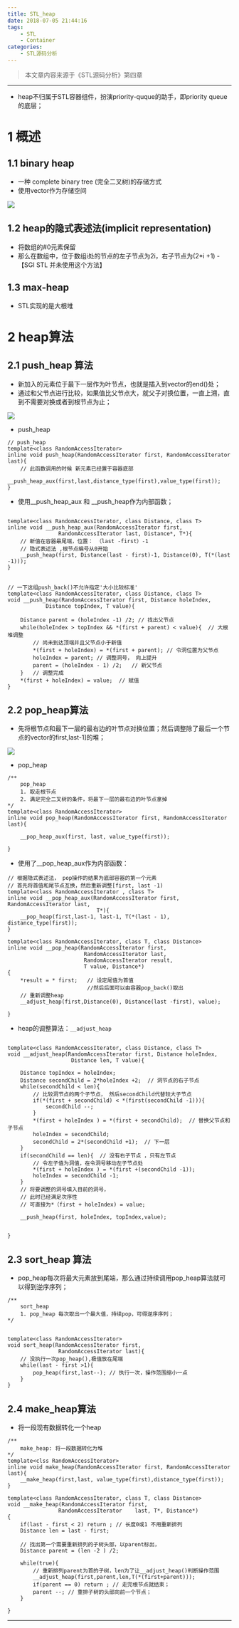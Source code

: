 ```yaml
---
title: STL_heap
date: 2018-07-05 21:44:16
tags:
	- STL
	- Container
categories:
	- STL源码分析
---
```


> 本文章内容来源于《STL源码分析》第四章
---
- heap不归属于STL容器组件，扮演priority-quque的助手，即priority queue的底层；

# 1 概述
## 1.1 binary heap
- 一种 complete binary tree (完全二叉树)的存储方式
- 使用vector作为存储空间

![](https://upload-images.jianshu.io/upload_images/5361608-00622adba11ef4f5.png?imageMogr2/auto-orient/strip%7CimageView2/2/w/1240)

## 1.2 heap的隐式表述法(implicit representation)
- 将数组的#0元素保留
- 那么在数组中，位于数组i处的节点的左子节点为2i，右子节点为(2*i +1)
-【SGI STL 并未使用这个方法】

## 1.3 max-heap
- STL实现的是大根堆

# 2 heap算法

## 2.1 push_heap 算法
- 新加入的元素位于最下一层作为叶节点，也就是插入到vector的end()处；
- 通过和父节点进行比较，如果值比父节点大，就父子对换位置，一直上溯，直到不需要对换或者到根节点为止；


![](https://upload-images.jianshu.io/upload_images/5361608-58668b0e78d9e076.png?imageMogr2/auto-orient/strip%7CimageView2/2/w/1240)

- push_heap

```
// push_heap
template<class RandomAccessIterator>
inline void push_heap(RandomAccessIterator first, RandomAccessIterator last){
	// 此函数调用的时候 新元素已经置于容器底部
	__push_heap_aux(first,last,distance_type(first),value_type(first));
}

```

- 使用__push_heap_aux 和 __push_heap作为内部函数；

```

template<class RandomAccessIterator, class Distance, class T>
inline void __push_heap_aux(RandomAccessIterator first,
				RandomAccessIterator last, Distance*, T*){
	// 新值在容器最尾端，位置： （last -first）-1
	// 隐式表述法 ,根节点编号从0开始
	__push_heap(first, Distance(last - first)-1, Distance(0), T(*(last -1)));
}


// 一下这组push_back()不允许指定'大小比较标准'
template<class RandomAccessIterator, class Distance, class T>
void __push_heap(RandomAccessIterator first, Distance holeIndex, 
			Distance topIndex, T value){
	
	Distance parent = (holeIndex -1) /2; // 找出父节点
	while(holeIndex > topIndex && *(first + parent) < value){  // 大根堆调整
		// 尚未到达顶端并且父节点小于新值
		*(first + holeIndex) = *(first + parent); // 令洞位置为父节点
		holeIndex = parent; // 调整洞号， 向上提升
		parent = (holeIndex - 1) /2;   // 新父节点	
	}   // 调整完成
	*(first + holeIndex) = value;  // 赋值
}
```

## 2.2 pop_heap算法

- 先将根节点和最下一层的最右边的叶节点对换位置；然后调整除了最后一个节点的vector的first,last-1]的堆；

![](https://upload-images.jianshu.io/upload_images/5361608-f729a93c0e6b8d49.png?imageMogr2/auto-orient/strip%7CimageView2/2/w/1240)


- pop_heap

```
/**
	pop_heap
	1. 取走根节点
	2. 满足完全二叉树的条件，将最下一层的最右边的叶节点拿掉
*/
template<class RandomAccessIterator>
inline void pop_heap(RandomAccessIterator first, RandomAccessIterator last){
	
	__pop_heap_aux(first, last, value_type(first));
	
}

```

- 使用了__pop_heap_aux作为内部函数：

```
// 根据隐式表述法， pop操作的结果为底部容器的第一个元素
// 首先将首值和尾节点互换，然后重新调整[first, last -1)
template<class RandomAccessIterator , class T>
inline void __pop_heap_aux(RandomAccessIterator first, RandomAccessIterator last,
							T*){
	__pop_heap(first,last-1, last-1, T(*(last - 1), distance_type(first));							
}

template<class RandomAccessIterator, class T, class Distance>
inline void __pop_heap(RandomAccessIterator first, 
						RandomAccessIterator last,
						RandomAccessIterator result, 
						T value, Distance*)
{
	*result = * first;   // 设定尾值为首值 
					     //然后后面可以由容器pop_back()取出
	// 重新调整heap
	__adjust_heap(first,Distance(0), Distance(last -first), value);
	
}

```

- heap的调整算法：`__adjust_heap`
```

template<class RandomAccessIterator, class Distance, class T>
void __adjust_heap(RandomAccessIterator first, Distance holeIndex, 
					Distance len, T value){
	
	Distance topIndex = holeIndex; 
	Distance secondChild = 2*holeIndex +2;  // 洞节点的右子节点
	while(secondChild < len){
		// 比较洞节点的两个子节点， 然后secondChild代替较大子节点
		if(*(first + secondChild) < *(first(secondChild -1))){
			secondChild --;
		}
		*(first + holeIndex ) = *(first + secondChild);  // 替换父节点和子节点
		holeIndex = secondChild;
		secondChild = 2*(secondChild +1);  // 下一层
	}
	if(secondChild == len){  // 没有右子节点 ，只有左节点
		// 令左子值为洞值，在令洞号移动左子节点处
		*(first + holeIndex ) = *(first +(secondChild -1));
		holeIndex = secondChild -1;
	}
	// 将要调整的洞号填入目前的洞号，
	// 此时已经满足次序性
	// 可直接为*（first + holeIndex) = value;
	
	__push_heap(first, holeIndex, topIndex,value);
	
	
}
```


## 2.3 sort_heap 算法

- pop_heap每次将最大元素放到尾端，那么通过持续调用pop_heap算法就可以得到逆序序列；

```
/**
	sort_heap
	1. pop_heap 每次取出一个最大值，持续pop，可得逆序序列；
*/


template<class RandomAccessIterator>
void sort_heap(RandomAccessIterator first, 
				RandomAccessIterator last){
	// 没执行一次pop_heap(),极值放在尾端
	while(last - first >1){
		pop_heap(first,last--); // 执行一次，操作范围缩小一点
	}
}
```

## 2.4 make_heap算法

- 将一段现有数据转化一个heap

```
/**
	make_heap: 将一段数据转化为堆
*/
template<clss RandomAccessIterator>
inline void make_heap(RandomAccessIterator first, RandomAccessIterator last){
	__make_heap(first,last, value_type(first),distance_type(first));
}

template<class RandomAccessIterator, class T, class Distance>
void __make_heap(RandomAccessIterator first,
				RandomAccessIterator	last, T*, Distance*)
{
	if(last - first < 2) return ; // 长度0或1 不用重新排列
	Distance len = last - first;
	
	// 找出第一个需要重新排列的子树头部，以parent标出，
	Distance parent = (len -2 ) /2;
	
	while(true){
		// 重新排列parent为首的子树，len为了让__adjust_heap()判断操作范围
		__adjust_heap(first,parent,len,T(*(first+parent)));
		if(parent == 0) return ; // 走完根节点就结束；
		parent --; // 重排子树的头部向前一个节点；
	}
	
}
```

---

